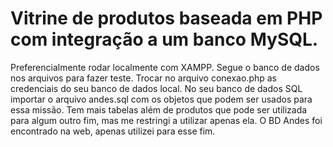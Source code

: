 # Vitrine de produtos baseada em PHP com integração a um banco MySQL.
Preferencialmente rodar localmente com XAMPP. Segue o banco de dados nos arquivos para fazer teste.
Trocar no arquivo conexao.php as credenciais do seu banco de dados local.
No seu banco de dados SQL importar o arquivo andes.sql com os objetos que podem ser usados para essa missão.
Tem mais tabelas além de produtos que pode ser utilizada para algum outro fim, mas me restringi a utilizar apenas ela.
O BD Andes foi encontrado na web, apenas utilizei para esse fim.
